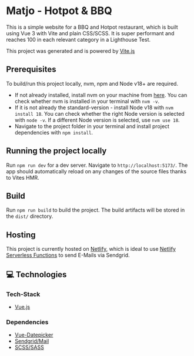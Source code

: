 # Matjo - Hotpot & BBQ

This is a simple website for a BBQ and Hotpot restaurant, which is built using Vue 3 with Vite and plain CSS/SCSS. It is super performant and reaches 100 in each relevant category in a Lighthouse Test.

This project was generated and is powered by [Vite.js](https://vitejs.dev/)

## Prerequisites

To build/run this project locally, nvm, npm and Node v18+ are required.

- If not already installed, install nvm on your machine from [here](https://github.com/nvm-sh/nvm). You can check whether nvm is installed in your terminal with `nvm -v`.
- If it is not already the standard-version - install Node v18 with `nvm install 18`. You can check whether the right Node version is selected with `node -v`. If a different Node version is selected, use `nvm use 18`.
- Navigate to the project folder in your terminal and install project dependencies with `npm install`.

## Running the project locally

Run `npm run dev` for a dev server. Navigate to `http://localhost:5173/`. The app should automatically reload on any changes of the source files thanks to Vites HMR.

## Build

Run `npm run build` to build the project. The build artifacts will be stored in the `dist/` directory.

## Hosting

This project is currently hosted on [Netlify](https://www.netlify.com/), which is ideal to use [Netlify Serverless Functions](https://www.netlify.com/platform/core/functions/) to send E-Mails via Sendgrid.

## 💻 Technologies

### Tech-Stack

- [Vue.js](https://vuejs.org/)

### Dependencies

- [Vue-Datepicker](https://vue3datepicker.com/)
- [Sendgrid/Mail](https://sendgrid.com/en-us)
- [SCSS/SASS](https://sass-lang.com/)
